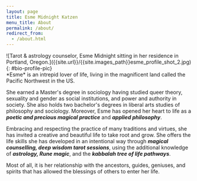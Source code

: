 ```yaml
---
layout: page
title: Esme Midnight Katzen
menu_title: About
permalink: /about/
redirect_from:
  - /about.html
---
```

<section id="bio-intro-section" markdown=1>
<div markdown=1 id="bio-intro-pic">
![Tarot & astrology counselor, Esme Midnight sitting in her residence in Portland, Oregon.]({{site.url}}/{{site.images_path}}esme_profile_shot_2.jpg){: #bio-profile-pic}
</div>
<div id="bio-intro-text" markdown=1>
*Esme* is an intrepid lover of life, living in the magnificent land called the Pacific Northwest in the US.

She earned a Master's degree in sociology having studied queer theory, sexuality and gender as social institutions, and power and authority in society. She also holds two bachelor's degrees in liberal arts studies of philosophy and sociology. Moreover, Esme has opened her heart to life as a ***poetic and precious magical practice*** and ***applied philosophy***. 

Embracing and respecting the practice of many traditions and virtues, she has invited a creative and beautiful life to take root and grow. She offers the life skills she has developed in an intentional way through ***magical counselling, deep wisdom tarot sessions***, using the additional knowledge of ***astrology, Rune magic***, and the ***kabbalah tree of life pathways***.

Most of all, it is her relationship with the ancestors, guides, geniuses, and spirits that has allowed the blessings of others to enter her life.
</div>
</section>